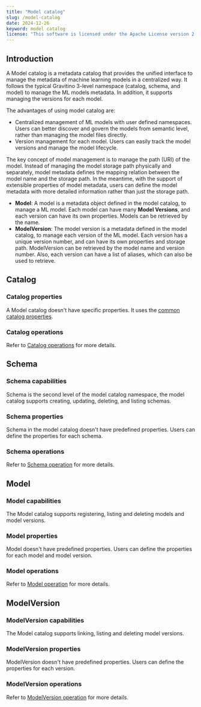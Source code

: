 ```yaml
---
title: "Model catalog"
slug: /model-catalog
date: 2024-12-26
keyword: model catalog
license: "This software is licensed under the Apache License version 2."
---
```


## Introduction

A Model catalog is a metadata catalog that provides the unified interface to manage the metadata of
machine learning models in a centralized way.
It follows the typical Gravitino 3-level namespace (catalog, schema, and model) to manage the ML models metadata.
In addition, it supports managing the versions for each model.

The advantages of using model catalog are:

* Centralized management of ML models with user defined namespaces.
  Users can better discover and govern the models from semantic level, rather than managing the model files directly.
* Version management for each model. Users can easily track the model versions and manage the model lifecycle.

The key concept of model management is to manage the path (URI) of the model.
Instead of managing the model storage path physically and separately,
model metadata defines the mapping relation between the model name and the storage path.
In the meantime, with the support of extensible properties of model metadata,
users can define the model metadata with more detailed information rather than just the storage path.

* **Model**: A model is a metadata object defined in the model catalog, to manage a ML model.
  Each model can have many **Model Versions**, and each version can have its own properties.
  Models can be retrieved by the name.
* **ModelVersion**: The model version is a metadata defined in the model catalog, to manage each
  version of the ML model.
  Each version has a unique version number, and can have its own properties and storage path.
  ModelVersion can be retrieved by the model name and version number.
  Also, each version can have a list of aliases, which can also be used to retrieve.

## Catalog

### Catalog properties

A Model catalog doesn't have specific properties.
It uses the [common catalog properties](../../gravitino-server-config.md#apache-gravitino-catalog-properties-configuration).

### Catalog operations

Refer to [Catalog operations](../../manage-model-metadata-using-gravitino.md#catalog-operations) for more details.

## Schema

### Schema capabilities

Schema is the second level of the model catalog namespace, the model catalog supports creating, updating, deleting, and listing schemas.

### Schema properties

Schema in the model catalog doesn't have predefined properties. Users can define the properties for each schema.

### Schema operations

Refer to [Schema operation](../../manage-model-metadata-using-gravitino.md#schema-operations) for more details.

## Model

### Model capabilities

The Model catalog supports registering, listing and deleting models and model versions.

### Model properties

Model doesn't have predefined properties. Users can define the properties for each model and model version.

### Model operations

Refer to [Model operation](../../manage-model-metadata-using-gravitino.md#model-operations) for more details.

## ModelVersion

### ModelVersion capabilities

The Model catalog supports linking, listing and deleting model versions.

### ModelVersion properties

ModelVersion doesn't have predefined properties. Users can define the properties for each version.

### ModelVersion operations

Refer to [ModelVersion operation](../../manage-model-metadata-using-gravitino.md#model-version-operations) for more details.

